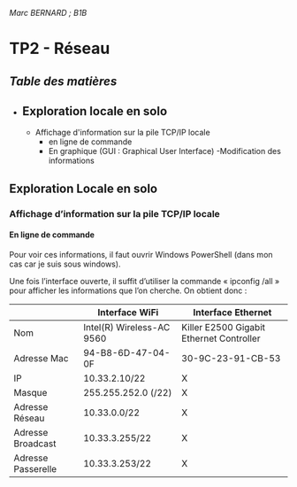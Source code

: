 *Marc BERNARD ; B1B*
#  **TP2** - Réseau 



***Table des matières***	
 - 

 

 - Exploration locale en solo
	 - 
	 - Affichage d'information sur la pile TCP/IP locale
		 - en ligne de commande
		 - En graphique (GUI : Graphical User Interface)
	-Modification des informations 

## Exploration Locale en solo

### Affichage d’information sur la pile TCP/IP locale

#### En ligne de commande

Pour voir ces informations, il faut ouvrir Windows PowerShell (dans mon cas car je suis sous windows).

Une fois l’interface ouverte, il suffit d’utiliser la commande « ipconfig /all » pour afficher les informations que l’on cherche. On obtient donc :

| | Interface WiFi | Interface Ethernet | 
|--|--|--| 
| Nom | Intel(R) Wireless-AC 9560 | Killer E2500 Gigabit Ethernet Controller |
| Adresse Mac | 94-B8-6D-47-04-0F | 30-9C-23-91-CB-53 |
 IP | 10.33.2.10/22 | X |
 Masque | 255.255.252.0 (/22) | X | 
 Adresse Réseau | 10.33.0.0/22 | X|
 Adresse Broadcast | 10.33.3.255/22 | X | 
 Adresse Passerelle | 10.33.3.253/22 | X




<!--stackedit_data:
eyJoaXN0b3J5IjpbLTMzNzM2MTY3Myw5NDQ5MTMwODFdfQ==
-->